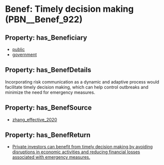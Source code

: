 # Benef: __Timely decision making__ (PBN__Benef_922)

## Property: has_Beneficiary

* [public](../Stakeholder/PBN__Stakeholder_52)
* [government](../Stakeholder/PBN__Stakeholder_73)

## Property: has_BenefDetails

Incorporating risk communication as a dynamic and adaptive process would facilitate timely decision making, which can help control outbreaks and minimize the need for emergency measures.

## Property: has_BenefSource

* [zhang_effective_2020](../Article/PBN__Article_188)

## Property: has_BenefReturn

* [Private investors can benefit from timely decision making by avoiding disruptions in economic activities and reducing financial losses associated with emergency measures.](../BenefReturn/PBN__BenefReturn_1011)

